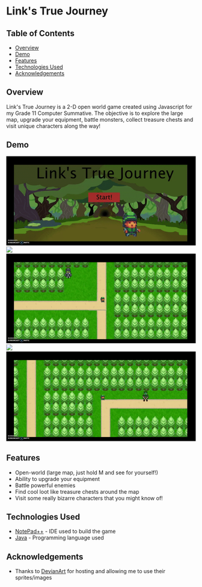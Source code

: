 # Link's True Journey

## Table of Contents

- [Overview](#Overview)
- [Demo](#Demo)
- [Features](#Features)
- [Technologies Used](#technologies-used)
- [Acknowledgements](#acknowledgements)

## Overview

Link's True Journey is a 2-D open world game created using Javascript for my Grade 11 Computer Summative. The objective is to explore the large map, upgrade your equipment, battle monsters, collect treasure chests and visit unique characters along the way!

## Demo

<img src="gifs/gif_1.gif?raw=true"/> <img src="gifs/gif_2.gif?raw=true"/> <img src="gifs/gif_3.gif?raw=true"/>
<img src="gifs/gif_5.gif?raw=true"/> <img src="gifs/gif_6.gif?raw=true"/>

## Features

- Open-world (large map, just hold M and see for yourself!)
- Ability to upgrade your equipment 
- Battle powerful enemies
- Find cool loot like treasure chests around the map
- Visit some really bizarre characters that you might know of!

## Technologies Used

- [NotePad++](https://notepad-plus-plus.org/downloads/) - IDE used to build the game
- [Java](https://www.javascript.com/) - Programming language used

## Acknowledgements

- Thanks to [DevianArt](https://www.deviantart.com/) for hosting and allowing me to use their sprites/images